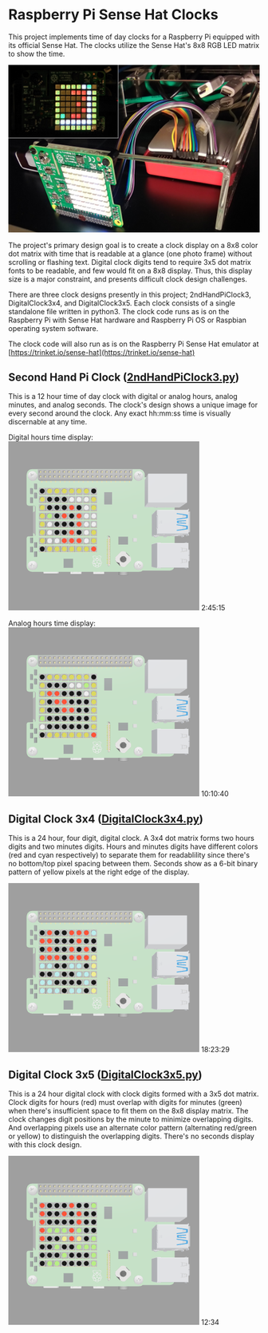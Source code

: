 # Raspberry Pi Sense Hat Clocks

This project implements time of day clocks for a
Raspberry Pi equipped with its official Sense Hat.
The clocks utilize the Sense Hat's 8x8 RGB LED matrix
to show the time.

![rpi3a-shat](assets/images/rpi3a-shat.jpg)

The project's primary design goal is to create
a clock display on a 8x8 color dot matrix with time that is readable
at a glance (one photo frame) without scrolling or flashing text.
Digital clock digits tend to require 3x5 dot matrix fonts to be readable,
and few would fit on a 8x8 display.
Thus, this display size is a major constraint, and presents
difficult clock design challenges.

There are three clock designs presently in this project;
2ndHandPiClock3, DigitalClock3x4, and DigitalClock3x5.
Each clock consists of a single standalone file written in python3.
The clock code runs as is on the Raspberry Pi with Sense Hat hardware
and Raspberry Pi OS or Raspbian operating system software.

The clock code will also run as is on the
Raspberry Pi Sense Hat emulator at
[https://trinket.io/sense-hat](https://trinket.io/sense-hat)


## Second Hand Pi Clock ([2ndHandPiClock3.py](2ndHandPiClock3.py))

This is a 12 hour time of day clock with digital or analog hours,
analog minutes, and analog seconds.
The clock's design shows a unique image for every second around the clock.
Any exact hh:mm:ss time is visually discernable at any time.

Digital hours time display:\
![Screenshot of time display 2:45:15](assets/images/Clock3.time.02.45.15.png)
2:45:15

Analog hours time display:\
![Screenshot of time display 10:10:40](assets/images/Clock3.time.10.10.40.png)
10:10:40


## Digital Clock 3x4 ([DigitalClock3x4.py](DigitalClock3x4.py))

This is a 24 hour, four digit, digital clock.
A 3x4 dot matrix forms two hours digits and two minutes digits.
Hours and minutes digits have different colors
(red and cyan respectively) to separate them for readablility
since there's no bottom/top pixel spacing between them.
Seconds show as a 6-bit binary pattern of yellow pixels
at the right edge of the display.

![Screenshot of time display 18:23:29](assets/images/Clock3x4.time.18.23.29.png)
18:23:29


## Digital Clock 3x5 ([DigitalClock3x5.py](DigitalClock3x5.py))

This is a 24 hour digital clock with clock digits formed with a 3x5 dot matrix.
Clock digits for hours (red) must overlap with digits for minutes (green)
when there's insufficient space to fit them on the 8x8 display matrix.
The clock changes digit positions by the minute to minimize overlapping digits.
And overlapping pixels use an alternate color pattern
(alternating red/green or yellow) to distinguish the overlapping digits.
There's no seconds display with this clock design.

![Screenshot of time display 12:34](assets/images/Clock3x5.time.12.34.png)
12:34


